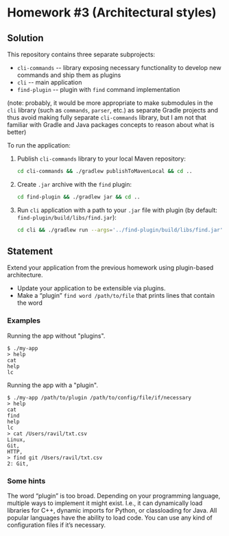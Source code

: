 # Homework #3 (Architectural styles)

## Solution
 
This repository contains three separate subprojects: 
 
* `cli-commands` -- library exposing necessary functionality to develop new commands and ship them as plugins
* `cli` -- main application
* `find-plugin` -- plugin with `find` command implementation

(note: probably, it would be more appropriate to make submodules in the `cli` library (such as `commands`, `parser`, etc.) as separate Gradle projects and thus
avoid making fully separate `cli-commands` library, but I am not that familiar with Gradle and Java packages concepts to
reason about what is better)

To run the application: 
1. Publish `cli-commands` library to your local Maven repository:
    ```bash
    cd cli-commands && ./gradlew publishToMavenLocal && cd ..
    ```
2. Create `.jar` archive with the `find` plugin:
    ```bash
    cd find-plugin && ./gradlew jar && cd ..
    ```
3. Run `cli` application with a path to your `.jar` file with plugin (by default: `find-plugin/build/libs/find.jar`):
    ```bash
    cd cli && ./gradlew run --args='../find-plugin/build/libs/find.jar'
    ```

## Statement

Extend your application from the previous homework using plugin-based architecture.

* Update your application to be extensible via plugins.
* Make a “plugin” `find word /path/to/file` that prints lines that contain the word

### Examples

Running the app without "plugins".

```
$ ./my-app 
> help
cat
help
lc
```

Running the app with a "plugin".

```
$ ./my-app /path/to/plugin /path/to/config/file/if/necessary
> help
cat
find 
help
lc
> cat /Users/ravil/txt.csv 
Linux, 
Git, 
HTTP,
> find git /Users/ravil/txt.csv 
2: Git,
```

### Some hints

The word “plugin” is too broad. Depending on your programming language, multiple ways to implement it might exist.
I.e., it can dynamically load libraries for C++, dynamic imports for Python, or classloading for Java.
All popular languages have the ability to load code.
You can use any kind of configuration files if it’s necessary.
